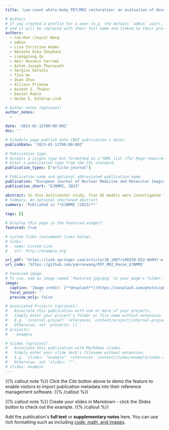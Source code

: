 ```yaml
---
title: 'Low‐count whole‐body PET/MRI restoration: an evaluation of dose reduction spectrum and five state‐of‐the‐art artificial intelligence models'

# Authors
# If you created a profile for a user (e.g. the default `admin` user), write the username (folder name) here
# and it will be replaced with their full name and linked to their profile.
authors:
  - Yan‐Ran (Joyce) Wang
  - admin
  - Lisa Christine Adams
  - Natasha Diba Sheybani
  - Liangqiong Qu
  - Amir Hossein Sarrami
  - Ashok Joseph Theruvath
  - Sergios Gatidis
  - Tina Ho
  - Quan Zhou
  - Allison Pribnow
  - Avnesh S. Thakor
  - Daniel Rubin
  - Heike E. Daldrup‐Link

# Author notes (optional)
author_notes:
  - 

date: '2023-01-12T00:00:00Z'
doi: ''

# Schedule page publish date (NOT publication's date).
publishDate: '2023-01-12T00:00:00Z'

# Publication type.
# Accepts a single type but formatted as a YAML list (for Hugo requirements).
# Enter a publication type from the CSL standard.
publication_types: ["article-journal"]

# Publication name and optional abbreviated publication name.
publication: "European Journal of Nuclear Medicine and Molecular Imaging, 2023"
publication_short: "EJNMMI, 2023"

abstract: In this multicenter study, five AI models were investigated for restoring low-count whole-body PET/MRI, covering convolutional benchmarks — U-Net, enhanced deep super-resolution network (EDSR), generative adversarial network (GAN) — and the most cutting-edge image reconstruction transformer models in computer vision to date — Swin transformer image restoration network (SwinIR) and EDSR-ViT (vision transformer). The models were evaluated against six groups of count levels representing the simulated 75%, 50%, 25%, 12.5%, 6.25%, and 1% (extremely ultra-low-count) of the clinical standard 3 MBq/kg 18F-FDG dose. The comparisons were performed upon two independent cohorts — (1) a primary cohort from Stanford University and (2) a cross-continental external validation cohort from Tübingen University — in order to ensure the findings are generalizable. A total of 476 original count and simulated low-count whole-body PET/MRI scans were incorporated into this analysis.
# Summary. An optional shortened abstract.
summary: 'Published in **EJNMMI (2023)**'
  
tags: []

# Display this page in the Featured widget?
featured: true

# Custom links (uncomment lines below)
# links:
# - name: Custom Link
#   url: http://example.org

url_pdf: 'https://link.springer.com/article/10.1007/s00259-022-06097-w'
url_code: 'https://github.com/yanranwang/PET_MRI_Recon_EJNMMI'

# Featured image
# To use, add an image named `featured.jpg/png` to your page's folder.
image:
  caption: 'Image credit: [**Unsplash**](https://unsplash.com/photos/pLCdAaMFLTE)'
  focal_point: ''
  preview_only: false

# Associated Projects (optional).
#   Associate this publication with one or more of your projects.
#   Simply enter your project's folder or file name without extension.
#   E.g. `internal-project` references `content/project/internal-project/index.md`.
#   Otherwise, set `projects: []`.
# projects:
#  - example

# Slides (optional).
#   Associate this publication with Markdown slides.
#   Simply enter your slide deck's filename without extension.
#   E.g. `slides: "example"` references `content/slides/example/index.md`.
#   Otherwise, set `slides: ""`.
# slides: example
---
```


{{% callout note %}}
Click the _Cite_ button above to demo the feature to enable visitors to import publication metadata into their reference management software.
{{% /callout %}}

{{% callout note %}}
Create your slides in Markdown - click the _Slides_ button to check out the example.
{{% /callout %}}

Add the publication's **full text** or **supplementary notes** here. You can use rich formatting such as including [code, math, and images](https://docs.hugoblox.com/content/writing-markdown-latex/).
